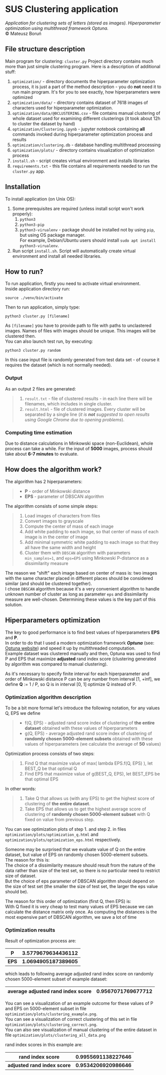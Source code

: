 # SUS Clustering application

_Application for clustering sets of letters (stored as images). Hiperparameter optimization using multithread framework Optuna._
<br /> © Mateusz Boruń

## File structure description
Main program for clustering: `cluster.py`
Project directory contains much more than just simple clustering program. Here is a description of additional stuff:

1. `optimization/` - directory documents the hiperparameter optimization process, it is just a part of the method description - you do __not__ need it to run main program. It's for you to see exactly, how hiperparameters were optimized
2. `optimization/data/` - directory contains dataset of 7618 images of characters used for hiperparameter optimization.
3. `optimization/data/@0CLUSTERING.csv` - file contains manual clustering of whole dataset used for examining different clusterings (it took about 12h to cluster the dataset by hand)
4. `optimization/Clustering.ipynb` - jupyter notebook containing __all__ commands invoked during hiperparameter optimization process and results
5. `optimization/clustering.db` - database handling multithread processing
6. `optimization/plots/` - directory contains visualization of optimization process
7. `install.sh` - script creates virtual environment and installs libraries
8. `requirements.txt` - this file contains all requirements needed to run the `cluster.py` app.

## Installation

To install application (on Unix OS):

1. Some prerequisites are required (unless install script won't work properly):
    1. `python3`
    2. `python3-pip`
    3. `python3-virualenv` - package should be installed not by using `pip`, but using OS package manager. <br />
       For example, Debian/Ubuntu users should install `sudo apt install python3-virualenv`.
2. Run script `install.sh`. Script will automatically create virtual environment and install all needed libraries.

## How to run?

To run application, firstly you need to activate virtual environment.
<br />
Inside application directory run:

```
source ./venv/bin/activate
```

Then to run application, simply type:

```
python3 cluster.py [filename]
```

As  `[filename]` you have to provide path to file with paths to unclastered images. Names of files with images should be unique. This images will be clustered then.
<br />
You can also launch test run, by executing:

```
python3 cluster.py random
```

In this case input file is randomly generated from test data set - of course it requires the dataset (which is not normally needed).

### Output

As an output 2 files are generated:
> 1. `result.txt` - file of clustered results - in each line there will be filenames, which includes in single cluster.
> 2. `result.html` - file of clustered images. Every cluster will be separated by a single line (_it is __not__ suggested
     to open results using Google Chrome due to opening problems_).

### Computing time estimation

Due to distance calculations in Minkowski space (non-Euclidean), whole process can take a while.
For the input of __5000__ images,
process should take about __6-7 minutes__ to evaluate.

## How does the algorithm work?
The algorithm has 2 hiperparameters:
>- __P__ - order of Minkowski distance
>- __EPS__ - parameter of DBSCAN algorithm

The algorithm consists of some simple steps:
>1. Load images of characters from files
>2. Convert images to grayscale
>3. Compute the center of mass of each image
>4. Add white padding to each image, so that center of mass of each image is in the center of image
>5. Add minimal symmetric white padding to each image so that they all have the same width and height
>6. Cluster them with `DBSCAN` algorithm with parameters `min_samples=1`, and `eps=EPS`
using Minkowski P-distance as a dissimilarity measure

The reason we "shift" each image based on center of mass is: two images with the same character placed in different places
should be considered similar (and should be clustered together).\
I chose `DBSCAN` algorithm because it's a very convenient
algorithm to handle unknown number of cluster as long as parameter `eps` and dissimilarity measure are well-chosen.
Determining these values is the key part of this solution.

## Hiperparameters optimization

The key to good performance is to find best values of hiperparameters __EPS__ and __P__.\
In order to do that I used a modern optimization framework ___Optuna___ (see: [Optuna website](optuna.org)) and speed it up by multithreaded computation.\
Example dataset was clustered manually and then, Optuna was used to find P and EPS that maximize
__adjusted__ rand index score (clustering generated by algorithm was compared to manual clustering).

As it's necessary to specify finite interval for each hiperparameter
and order of Minkowski distance P can be any number from interval [1, +inf],
we define __Q__ := 1 / P, so Q is in interval [0, 1] optimize Q instead of P.

### Optimization algorithm description

To be a bit more formal let's introduce the following notation, for any values Q, EPS we define
>- f(Q, EPS) - adjusted rand score index of clustering of __the entire dataset__ obtained with these values of hiperparameters
>- g(Q, EPS) - average adjusted rand score index of clustering of __randomly chosen 5000-element subsets__ obtained with these values of hiperparameters
(we calculate the average of __50__ values)

Optimization process consists of two steps:
> 1. Find Q that maximize value of max( lambda EPS.f(Q, EPS) ), let BEST_Q be that optimal Q
> 2. Find EPS that maximize value of g(BEST_Q, EPS), let BEST_EPS be that optimal EPS

In other words:
> 1. Take Q that allows us (with any EPS) to get the highest score of clustering of __the entire dataset__.
> 2. Take EPS that allows us to get the highest average score of clustering of __randomly chosen 5000-element subset__ with Q fixed on value from previous step.

You can see optimization plots of step 1. and step 2. in files
`optimization/plots/optimization_q.html` and `optimization/plots/optimization_eps.html` respectively.

Someone may be surprised that we evaluate value of Q on the entire dataset, but value of EPS on randomly chosen 5000-element subsets.\
The reason for this is:\
The choice of a dissimilarity measure should result from the nature of the data rather than size of the test set,
so there is no particular need to restrict size of dataset.\
But the choice of eps parameter of DBSCAN algorithm should depend on the size of test set (the smaller the size of test set, the larger the eps value should be).

The reason for this order of optimization (first Q, then EPS) is:\
With Q fixed it is very cheap to test many values of EPS because we can calculate the distance matrix only once.
As computing the distances is the most expensive part of DBSCAN algorithm, we save a lot of time

### Optimization results

Result of optimization process are:

| __P__   | __3.5779679634436112__ |
|---------|------------------------|
| __EPS__ | __1.0694905187389605__ |

which leads to following average adjusted rand index score on randomly chosen 5000-element subset of example dataset:

| __average adjusted rand index score__ | __0.9567071769677712__ |
|---------------------------------------|------------------------|

You can see a visualization of an example outcome for these values of P and EPS on 5000-element subset in file `optimization/plots/clustering_example.png`.\
You can see a visualization of correct clustering of this set in file `optimization/plots/clustering_correct.png`.\
You can also see visualization of manual clustering of the entire dataset in file `optimization/plots/clustering_all_data.png`

rand index scores in this example are:

| __rand index score__          | __0.9955691138227646__ |
|-------------------------------|------------------------|
| __adjusted rand index score__ | __0.9534206920986646__ |

